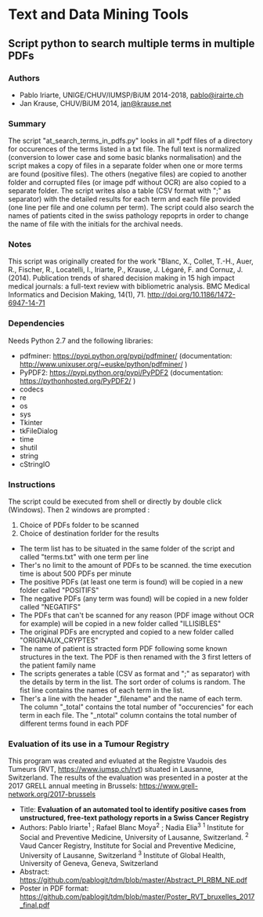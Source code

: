 # Text and Data Mining Tools

## Script python to search multiple terms in multiple PDFs

### Authors
  * Pablo Iriarte, UNIGE/CHUV/IUMSP/BiUM 2014-2018, pablo@irairte.ch
  * Jan Krause, CHUV/BiUM 2014, jan@krause.net

### Summary
The script "at_search_terms_in_pdfs.py" looks in all \*.pdf files of a directory for occurences of the terms listed in a txt file. The full text is normalized (conversion to lower case and some basic blanks normalisation) and the script makes a copy of files in a separate folder when one or more terms are found (positive files). The others (negative files) are copied to another folder and corrupted files (or image pdf without OCR) are also copied to a separate folder. The script writes also a table (CSV format with ";" as separator) with the detailed results for each term  and each file provided (one line per file and one column per term). The script could also search the names of patients cited in the swiss pathology repoprts in order to change the name of file with the initials for the archival needs.

### Notes
This script was originally created for the work "Blanc, X., Collet, T.-H., Auer, R., Fischer, R., Locatelli, I., Iriarte, P., Krause, J. Légaré, F. and Cornuz, J. (2014). Publication trends of shared decision making in 15 high impact medical journals: a full-text review with bibliometric analysis. BMC Medical Informatics and Decision Making, 14(1), 71. http://doi.org/10.1186/1472-6947-14-71

### Dependencies
Needs Python 2.7 and the following libraries:
  * pdfminer: https://pypi.python.org/pypi/pdfminer/ (documentation: http://www.unixuser.org/~euske/python/pdfminer/ )
  * PyPDF2: https://pypi.python.org/pypi/PyPDF2 (documentation: https://pythonhosted.org/PyPDF2/ )
  * codecs
  * re
  * os
  * sys
  * Tkinter
  * tkFileDialog
  * time
  * shutil
  * string
  * cStringIO

### Instructions
The script could be executed from shell or directly by double click (Windows). Then 2 windows are prompted :
1. Choice of PDFs folder to be scanned
2. Choice of destination forlder for the results

* The term list has to be situated in the same folder of the script and called "terms.txt" with one term per line
* Ther's no limit to the amount of PDFs to be scanned. the time execution time is about 500 PDFs per minute
* The positive PDFs (at least one term is found) will be copied in a new folder called "POSITIFS"
* The negative PDFs (any term was found) will be copied in a new folder called "NEGATIFS"
* The PDFs that can't be scanned for any reason (PDF image without OCR for example) will be copied in a new folder called "ILLISIBLES"
* The original PDFs are encrypted and copied to a new folder called "ORIGINAUX_CRYPTES"
* The name of patient is stracted form PDF following some known structures in the text. The PDF is then renamed with the 3 first letters of the patient family name
* The scripts generates a table (CSV as format and ";" as separator) with the details by term in the list. The sort order of colums is random. The fist line contains the names of each term in the list.
* Ther's a line with the header "_filename" and the name of each term. The column "_total" contains the total number of "occurencies" for each term in each file. The "_ntotal" column contains the total number of different terms found in each PDF

### Evaluation of its use in a Tumour Registry
This program was created and evluated at the Registre Vaudois des Tumeurs (RVT, https://www.iumsp.ch/rvt) situated in Lausanne, Switzerland. The results of the evaluation was presented in a poster at the 2017 GRELL annual meeting in Brussels: https://www.grell-network.org/2017-brussels

 - Title: **Evaluation of an automated tool to identify positive cases from unstructured, free-text pathology reports in a Swiss Cancer Registry**
 - Authors: Pablo Iriarte<sup>1</sup> ; Rafael Blanc Moya<sup>2</sup> ; Nadia Elia<sup>3</sup>
<sup>1</sup> Institute for Social and Preventive Medicine, University of Lausanne, Switzerland.
<sup>2</sup> Vaud Cancer Registry, Institute for Social and Preventive Medicine, University of Lausanne, Switzerland
<sup>3</sup> Institute of Global Health, University of Geneva, Geneva, Switzerland
 - Abstract: https://github.com/pablogit/tdm/blob/master/Abstract_PI_RBM_NE.pdf
 - Poster in PDF format: https://github.com/pablogit/tdm/blob/master/Poster_RVT_bruxelles_2017_final.pdf
